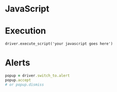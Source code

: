 # JavaScript

# Execution
`driver.execute_script('your javascript goes here')`

# Alerts
```ruby
popup = driver.switch_to.alert
popup.accept
# or popup.dismiss
```
